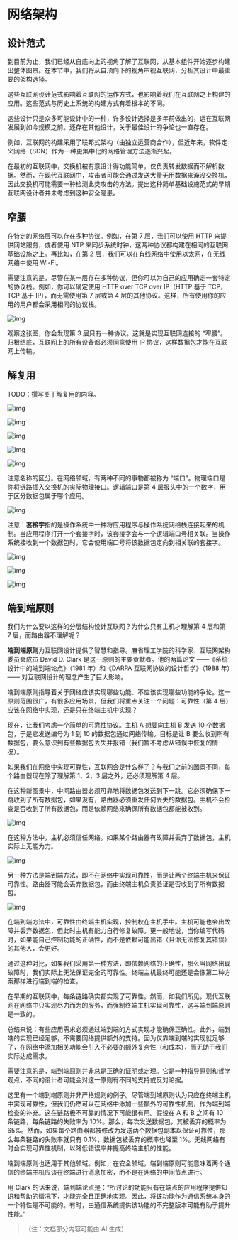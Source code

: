 # 网络架构

## 设计范式

到目前为止，我们已经从自底向上的视角了解了互联网，从基本组件开始逐步构建出整体图景。在本节中，我们将从自顶向下的视角审视互联网，分析其设计中最重要的架构选择。

这些互联网设计范式影响着互联网的运作方式，也影响着我们在互联网之上构建的应用。这些范式与历史上系统的构建方式有着根本的不同。

这些设计只是众多可能设计中的一种，许多设计选择是多年前做出的，远在互联网发展到如今规模之前。还存在其他设计，关于最佳设计的争论也一直存在。

例如，互联网的构建采用了联邦式架构（由独立运营商合作），但近年来，软件定义网络（SDN）作为一种更集中化的网络管理方法逐渐兴起。

在最初的互联网中，交换机被有意设计得功能简单，仅负责转发数据而不解析数据。然而，在现代互联网中，攻击者可能会通过发送大量无用数据来淹没交换机，因此交换机可能需要一种检测此类攻击的方法。提出这种简单基础设施范式的早期互联网设计者并未考虑到这种安全隐患。

## 窄腰

在特定的网络层可以存在多种协议。例如，在第 7 层，我们可以使用 HTTP 来提供网站服务，或者使用 NTP 来同步系统时钟，这两种协议都构建在相同的互联网基础设施之上。再比如，在第 2 层，我们可以在有线网络中使用以太网，在无线网络中使用 Wi-Fi。

需要注意的是，尽管在某一层存在多种协议，但你可以为自己的应用确定一套特定的协议栈。例如，你可以确定使用 HTTP over TCP over IP（HTTP 基于 TCP，TCP 基于 IP），而无需使用第 7 层或第 4 层的其他协议。这样，所有使用你的应用的用户都会采用相同的协议栈。



![img](https://textbook.cs168.io/assets/intro/1-31-multi-protocols.png)

观察这张图，你会发现第 3 层只有一种协议。这就是实现互联网连接的 “窄腰”。归根结底，互联网上的所有设备都必须同意使用 IP 协议，这样数据包才能在互联网上传输。

## 解复用

TODO：撰写关于解复用的内容。



![img](https://textbook.cs168.io/assets/intro/1-32-demultiplex.png)



![img](https://textbook.cs168.io/assets/intro/1-33-layer3-demultiplex.png)



![img](https://textbook.cs168.io/assets/intro/1-34-layer4-demultiplex.png)



![img](https://textbook.cs168.io/assets/intro/1-35-demultiplex-headers.png)



![img](https://textbook.cs168.io/assets/intro/1-36-ports.png)

注意名称的区分。在网络领域，有两种不同的事物都被称为 “端口”。物理端口是你将链路插入交换机的实际物理接口。逻辑端口是第 4 层报头中的一个数字，用于区分数据包属于哪个应用。



![img](https://textbook.cs168.io/assets/intro/1-37-logical-physical-port.png)

注意：**套接字**指的是操作系统中一种将应用程序与操作系统网络栈连接起来的机制。当应用程序打开一个套接字时，该套接字会与一个逻辑端口号相关联。当操作系统接收到一个数据包时，它会使用端口号将该数据包定向到相关联的套接字。



![img](https://textbook.cs168.io/assets/intro/1-38-layers-in-os1.png)



![img](https://textbook.cs168.io/assets/intro/1-39-layers-in-os2.png)



![img](https://textbook.cs168.io/assets/intro/1-40-layers-in-os3.png)

## 端到端原则

我们为什么要以这样的分层结构设计互联网？为什么只有主机才理解第 4 层和第 7 层，而路由器不理解呢？

**端到端原则**为互联网设计提供了智慧和指导。麻省理工学院的科学家、互联网架构委员会成员 David D. Clark 是这一原则的主要贡献者。他的两篇论文 ——《系统设计中的端到端论点》（1981 年）和《DARPA 互联网协议的设计哲学》（1988 年）—— 对互联网设计的理念产生了巨大影响。

端到端原则指导着关于网络应该实现哪些功能、不应该实现哪些功能的争论。这一原则范围很广，有很多应用场景，但我们将重点关注一个问题：可靠性（第 4 层）应该在网络中实现，还是只在终端主机中实现？

现在，让我们考虑一个简单的可靠性协议。主机 A 想要向主机 B 发送 10 个数据包，于是它发送编号为 1 到 10 的数据包通过网络传输。目标是让 B 要么收到所有数据包，要么意识到有些数据包丢失并报错（我们暂不考虑从错误中恢复的情况）。

如果我们在网络中实现可靠性，互联网会是什么样子？与我们之前的图景不同，每个路由器现在除了理解第 1、2、3 层之外，还必须理解第 4 层。

在这种新图景中，中间路由器必须可靠地将数据包发送到下一跳。它必须确保下一跳收到了所有数据包，如果没有，路由器必须重发任何丢失的数据包。主机不会检查是否收到了所有数据包，而是依赖网络来确保所有数据包都能被收到。



![img](https://textbook.cs168.io/assets/intro/1-41-reliability-in-network.png)

在这种方法中，主机必须信任网络。如果某个路由器有故障并丢弃了数据包，主机实际上无能为力。



![img](https://textbook.cs168.io/assets/intro/1-42-buggy-reliability-in-network.png)

另一种方法是端到端方法，即不在网络中实现可靠性，而是让两个终端主机来保证可靠性。路由器可能会丢弃数据包，而由终端主机负责验证是否收到了所有数据包。



![img](https://textbook.cs168.io/assets/intro/1-43-reliability-in-endhost.png)

在端到端方法中，可靠性由终端主机实现，控制权在主机手中。主机可能也会出故障并丢弃数据包，但此时主机有能力自行修复故障。更一般地说，当你编写代码时，如果能自己控制功能的正确性，而不是依赖可能出错（且你无法修复其错误）的其他人，会更好。

通过这种对比，如果我们采用第一种方法，即依赖网络的正确性，那么当网络出现故障时，我们实际上无法保证完全的可靠性。终端主机最终可能还是会像第二种方案那样进行端到端的检查。

在早期的互联网中，每条链路确实都实现了可靠性。然而，如我们所见，现代互联网在网络中只实现尽力而为的服务，而强制终端主机实现可靠性，这与端到端原则是一致的。

总结来说：有些应用需求必须通过端到端的方式实现才能确保正确性。此外，端到端的实现已经足够，不需要网络提供额外的支持。因为仅靠端到端的实现就足够了，在网络中添加相关功能会引入不必要的额外复杂性（和成本），而无助于我们实际达成需求。

需要注意的是，端到端原则并非总是正确的证明或定理。它是一种指导原则和哲学观点，不同的设计者可能会对这一原则有不同的支持或反对论据。

这里有一个端到端原则并非严格规则的例子。尽管端到端原则认为只应在终端主机中实现可靠性，但我们仍然可以在网络中添加一些额外的可靠性机制，作为端到端检查的补充。这在链路极不可靠的情况下可能很有用。假设在 A 和 B 之间有 10 条链路，每条链路的失败率为 10%。那么，每次发送数据包，其被丢弃的概率为 65%。然而，如果每个路由器都被修改为发送两个数据包副本以保证可靠性，那么每条链路的失败率就只有 0.1%，数据包被丢弃的概率也降至 1%。无线网络有时会实现可靠性机制，以降低错误率并提高终端主机的性能。

端到端原则也适用于其他领域。例如，在安全领域，端到端原则可能意味着两个通信的终端主机应该在终端进行消息加密，而不是在网络的中间节点进行。

用 Clark 的话来说，端到端论点是：“所讨论的功能只有在端点的应用程序提供知识和帮助的情况下，才能完全且正确地实现。因此，将该功能作为通信系统本身的一个特性是不可能的。有时，由通信系统提供该功能的不完整版本可能有助于提升性能。”

> （注：文档部分内容可能由 AI 生成）